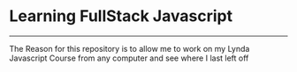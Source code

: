 # Learning FullStack Javascript
---  
The Reason for this repository is to allow me to work on my Lynda Javascript Course from any computer and see where I last left off

